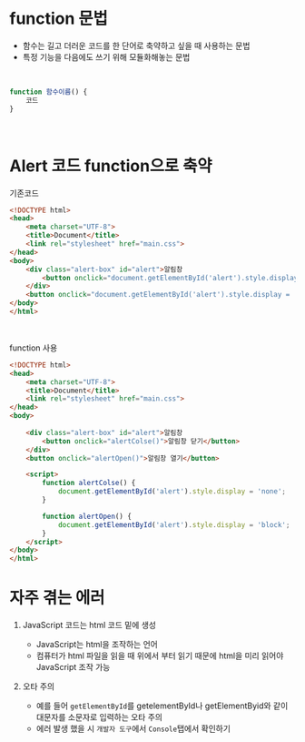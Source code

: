 # function 문법
- 함수는 길고 더러운 코드를 한 단어로 축약하고 싶을 때 사용하는 문법
- 특정 기능을 다음에도 쓰기 위해 모듈화해놓는 문법

<br>

```javascript
function 함수이름() {
    코드
}
```

<br>

# Alert 코드 function으로 축약
기존코드
```html
<!DOCTYPE html>
<head>
    <meta charset="UTF-8">
    <title>Document</title>
    <link rel="stylesheet" href="main.css">
</head>
<body>
    <div class="alert-box" id="alert">알림창
        <button onclick="document.getElementById('alert').style.display = 'none';">닫기</button>
    </div>
    <button onclick="document.getElementById('alert').style.display = 'block';">열기</button>
</body>
</html>
```

<br>

function 사용
```html
<!DOCTYPE html>
<head>
    <meta charset="UTF-8">
    <title>Document</title>
    <link rel="stylesheet" href="main.css">
</head>
<body>
    
    <div class="alert-box" id="alert">알림창
        <button onclick="alertColse()">알림창 닫기</button>
    </div>
    <button onclick="alertOpen()">알림창 열기</button>

    <script>
        function alertColse() {
            document.getElementById('alert').style.display = 'none';
        }

        function alertOpen() {
            document.getElementById('alert').style.display = 'block';
        }
    </script>
</body>
</html>
```

# 자주 겪는 에러
1. JavaScript 코드는 html 코드 밑에 생성
    - JavaScript는 html을 조작하는 언어
    - 컴퓨터가 html 파일을 읽을 때 위에서 부터 읽기 때문에 html을 미리 읽어야 JavaScript 조작 가능

2. 오타 주의
    - 예를 들어 `getElementById`를 getelementById나 getElementByid와 같이 대문자를 소문자로 입력하는 오타 주의
    - 에러 발생 했을 시 `개발자 도구`에서 `Console`탭에서 확인하기
